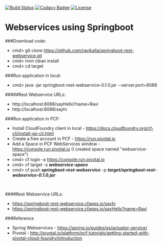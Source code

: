 [![Build Status](https://travis-ci.org/ravikalla/springboot-rest-webservice.svg?branch=master)](https://travis-ci.org/ravikalla/springboot-rest-webservice)
[![Codacy Badge](https://api.codacy.com/project/badge/Grade/ac38a5e5d954475980e46c279494be23)](https://www.codacy.com/app/ravikalla/springboot-rest-webservice?utm_source=github.com&utm_medium=referral&utm_content=ravikalla/springboot-rest-webservice&utm_campaign=Badge_Grade)
[![License](https://img.shields.io/badge/license-Apache%202-blue.svg)](https://www.apache.org/licenses/LICENSE-2.0)

# Webservices using Springboot

###Download code:
 * cmd> git clone https://github.com/ravikalla/springboot-rest-webservice.git
 * cmd> mvn clean install
 * cmd> cd target

###Run application in local:
 * cmd> java -jar springboot-rest-webservice-0.1.0.jar --server.port=8088

#####Rest Webservice URLs:
 * http://localhost:8088/sayHello?name=Ravi
 * http://localhost:8088/sayhi
 
###Run application in PCF:
 * Install CloudFoundry client in local - https://docs.cloudfoundry.org/cf-cli/install-go-cli.html
 * Create a free account in PCF - https://run.pivotal.io
 * Add a Space in PCF WebServices window - https://console.run.pivotal.io (I created space named "webservice-space")
 * cmd> cf login -a https://console.run.pivotal.io
 * cmd> cf target -s <b><i>webservice-space</i></b>
 * cmd> cf push <b><i>springboot-rest-webservice</i></b> -p <b><i>target/springboot-rest-webservice-0.1.0.jar</i></b>
<br/>

####Rest Webservice URLs:
 * https://springboot-rest-webservice.cfapps.io/sayhi
 * https://springboot-rest-webservice.cfapps.io/sayHello?name=Ravi

###Reference
 * Spring Webservices - https://spring.io/guides/gs/actuator-service/
 * Pivotal - http://pivotal.io/platform/pcf-tutorials/getting-started-with-pivotal-cloud-foundry/introduction
